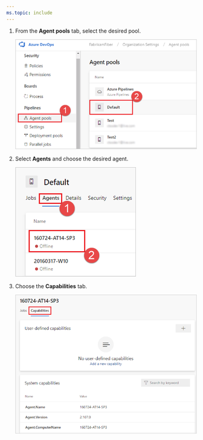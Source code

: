 ```yaml
---
ms.topic: include
---
```


1. From the **Agent pools** tab, select the desired pool.

   ![Choose Manage pools](../../media/agent-capabilities-tab/agent-pools-2019.png)

1. Select **Agents** and choose the desired agent.

   ![Select Agents and choose the desired agent](../../media/agent-capabilities-tab/agents-2019.png)

1. Choose the **Capabilities** tab.

   ![Agent capabilities tab](../../media/agent-capabilities-tab/capabilities-2019.png)

